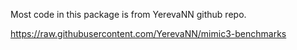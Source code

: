 Most code in this package is from YerevaNN github repo.

https://raw.githubusercontent.com/YerevaNN/mimic3-benchmarks
